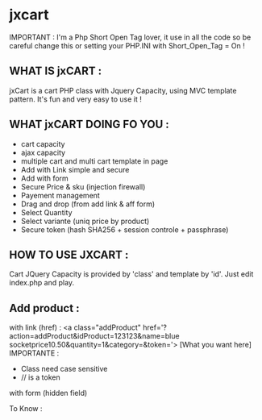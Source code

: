 jxcart
======
IMPORTANT :
I'm a Php Short Open Tag lover, it  use in all the code so be careful change this or setting your PHP.INI with Short_Open_Tag =  On !


WHAT IS jxCART :
----------------
jxCart is a cart PHP class with Jquery Capacity, using MVC template pattern.
It's fun and very easy to use it !


WHAT jxCART DOING FO YOU :
-------------------------

 * cart capacity
 * ajax capacity
 * multiple cart and multi cart template in page
 * Add with Link simple and secure
 * Add with form
 * Secure Price & sku (injection firewall)
 * Payement management
 * Drag and drop (from add link & aff form)
 * Select Quantity
 * Select variante (uniq price by product)
 * Secure token (hash SHA256 + session controle + passphrase)


HOW TO USE JXCART :
------------------
Cart JQuery Capacity is provided by 'class' and template by 'id'.
Just edit index.php and play.

Add product :
-------------

with link (href) : <a class="addProduct" href='?action=addProduct&idProduct=123123&name=blue socketprice10.50&quantity=1&category=&token=<?=jxCart::token('10.50','123123')?>'> [What you want here] </a>
IMPORTANTE :
* Class need case sensitive
* <?=jxCart::token('price','idProduct')?> // is a token


with form (hidden field)
<input type="hidden" value="Fish n Chips" name="name">
<input type="hidden" value="11.75" name="price">
<input type="hidden" value="20cv23d" name="idProduct">
<input type="hidden" value="addProduct" name="action">
<input type="hidden" value="<?=jxCart::token('11.75','20cv23d')?>" name="token">










To Know :





